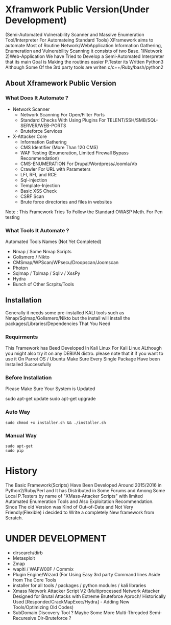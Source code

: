 # Xframwork Public Version(Under Development) 
(Semi-Automated Vulnerability Scanner and Massive Enumeration Tool/Interpreter For Automateing Standard Tools)
XFramework aims to automate Most of Routine Network/WebApplication Information Gathering, Enumeration and Vulnerability Scanning
it consists of two Base. 1)Network 2)Web-Application
We have Tried to Develop a Semi-Automated Interpreter that its main Goal is Making the routines easier P.Tester its Written Python3 Although Some Of the 3rd party tools are writen c/c++/Ruby/bash/python2

## About Xframework Public Version
### What Does It Automate ? 
- Network Scanner
  - Network Scanning For Open/Filter Ports 
  - Standard Checks With Using Plugins For TELENT/SSH/SMB/SQL-SERVER/WEB-PORTS
  - Bruteforce Services
- X-Attacker Core 
  - Information Gathering
  - CMS Identifier (More Than 120 CMS)
  - WAF Testing (Enumeration, Limited Firewall Bypass Recommendation) 
  - CMS-ENUMERATION For Drupal/Wordpress/Joomla/Vb
  - Crawler For URL with Parameters
  - LFI, RFI, and RCE
  - Sql-injection 
  - Template-Injection 
  - Basic XSS Check
  - CSRF Scan 
  - Brute force directories and files in websites
  
Note : This Framework Tries To Follow the Standard OWASP Meth. For Pen testing

### What Tools It Automate ?

Automated Tools Names (Not Yet Completed)

- Nmap / Some Nmap Scripts 
- Golismero / Nikto
- CMSmap/WPScan/WPsecu/Droopscan/Joomscan
- Photon
- Sqlmap / Tplmap / Sqliv / XssPy
- Hydra
- Bunch of Other Scrpits/Tools

## Installation
Generally it needs some pre-installed KALI tools such as Nmap/Sqlmap/Golismero/Nikto but the install will install the packages/Libraries/Dependencies That You Need

### Requirments  

This Framework has Beed Developed In Kali Linux For Kali Linux ALthough you might also try it on any DEBIAN distro.
please note that it if you want to use it On Parrot OS / Ubuntu Make Sure Every Single Package Have been Installed Successfully


### Before Installation 
Please Make Sure Your System is Updated

sudo apt-get update
sudo apt-get upgrade
### Auto Way 

```
sudo chmod +x installer.sh && ./installer.sh
```

### Manual Way 

``` 
sudo apt-get
sudo pip
```

 # History
The Basic Framework(Scripts) Have Been Developed Around 2015/2016 in Python2/Ruby/Perl and It has Distributed in Some Forums and Among Some Local P.Testers by name of "XMass-Attacker Scripts" with limited Automated Enumeration Tools and Also Exploitation Recommendation. Since The old Version was Kind of Out-of-Date and Not Very Friendly(Flexible) i decided to Write a completely New framework from Scratch.  



# UNDER DEVELOPMENT

- dirsearch/dirb
- Metasploit
- Zmap
- wapiti / WAFW00F / Commix
- Plugin Engine/Wizard (For Using Easy 3rd party Command lines Aside from The Core Tools 
- installer for all tools / packages / python modules / kali libraries
- Xmass Network Attacker Script V2 (Multiprocessed Network Attacker Designed for Brutal Attacks with Extreme Bruteforce Aproch/ Historically Used [Responder/CrackMapExec/Hydra] - Adding New Tools/Optimizing Old Codes)
- SubDomain Discovery Tool ? Maybe Some More Multi-Threaded Semi-Recuresive Dir-Bruteforce ? 
